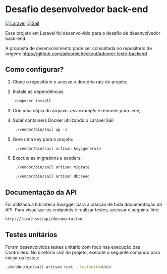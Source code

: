 # Desafio desenvolvedor back-end

[![Laravel](https://img.shields.io/badge/Laravel-10.x-red.svg)](https://laravel.com)
[![Sail](https://img.shields.io/badge/Sail-1.x-red.svg)](https://livewire.laravel.com/)

Esse projeto em Laravel foi desenvolvido para o desafio de desenvolvedor back-end. 

A proposta de desenvolvimento pode ser consultada no repositório de origem:
https://github.com/adooreicheckout/adoorei-teste-backend


## Como configurar?

1. Clone o repositório e acesse o diretório raiz do projeto;
2. Instale as dependências:
   
   ```bash
    composer install
    ```
4. Crie uma cópia do arquivo *.env.example* e renomei para *.env*;
5. Subir containers Docker utilizando o Laravel Sail:
   ```bash
    ./vendor/bin/sail up -d
    ```
6. Gere uma key para o projeto:
   ```bash
    ./vendor/bin/sail artisan key:generate
    ```
8. Execute as migrations e seeders:
   ```bash
    ./vendor/bin/sail artisan migrate

    ./vendor/bin/sail artisan db:seed
    ```

## Documentação da API

Foi utilizada a biblioteca Swagger para a criação de toda documentação da API.
Para visualizar os endpoints e realizar testes, acessar o seguinte link:
```bash
http://localhost/api/documentation
```

## Testes unitários

Foram desenvolvidos testes unitário com foco nas execução das Controllers.
No diretório raiz do projeto, execute o seguinte comando para iniciar os testes:
```bash
./vendor/bin/sail artisan test --testsuite=Unit
```
